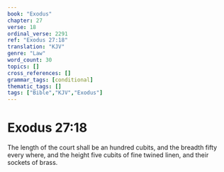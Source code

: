 ```yaml
---
book: "Exodus"
chapter: 27
verse: 18
ordinal_verse: 2291
ref: "Exodus 27:18"
translation: "KJV"
genre: "Law"
word_count: 30
topics: []
cross_references: []
grammar_tags: [conditional]
thematic_tags: []
tags: ["Bible","KJV","Exodus"]
---
```


# Exodus 27:18

The length of the court shall be an hundred cubits, and the breadth fifty every where, and the height five cubits of fine twined linen, and their sockets of brass.

